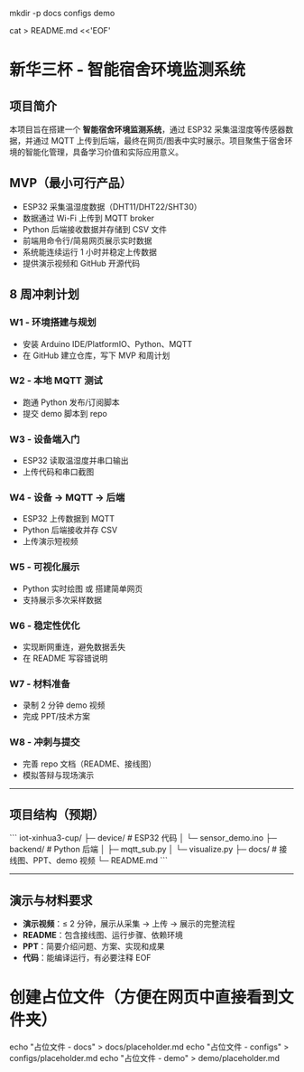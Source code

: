 mkdir -p docs configs demo

cat > README.md <<'EOF'
# 新华三杯 - 智能宿舍环境监测系统

## 项目简介
本项目旨在搭建一个 **智能宿舍环境监测系统**，通过 ESP32 采集温湿度等传感器数据，并通过 MQTT 上传到后端，最终在网页/图表中实时展示。项目聚焦于宿舍环境的智能化管理，具备学习价值和实际应用意义。

## MVP（最小可行产品）
- ESP32 采集温湿度数据（DHT11/DHT22/SHT30）
- 数据通过 Wi-Fi 上传到 MQTT broker
- Python 后端接收数据并存储到 CSV 文件
- 前端用命令行/简易网页展示实时数据
- 系统能连续运行 1 小时并稳定上传数据
- 提供演示视频和 GitHub 开源代码

## 8 周冲刺计划

### W1 - 环境搭建与规划
- 安装 Arduino IDE/PlatformIO、Python、MQTT
- 在 GitHub 建立仓库，写下 MVP 和周计划

### W2 - 本地 MQTT 测试
- 跑通 Python 发布/订阅脚本
- 提交 demo 脚本到 repo

### W3 - 设备端入门
- ESP32 读取温湿度并串口输出
- 上传代码和串口截图

### W4 - 设备 → MQTT → 后端
- ESP32 上传数据到 MQTT
- Python 后端接收并存 CSV
- 上传演示短视频

### W5 - 可视化展示
- Python 实时绘图 或 搭建简单网页
- 支持展示多次采样数据

### W6 - 稳定性优化
- 实现断网重连，避免数据丢失
- 在 README 写容错说明

### W7 - 材料准备
- 录制 2 分钟 demo 视频
- 完成 PPT/技术方案

### W8 - 冲刺与提交
- 完善 repo 文档（README、接线图）
- 模拟答辩与现场演示

---

## 项目结构（预期）
\`\`\`
iot-xinhua3-cup/
├─ device/        # ESP32 代码
│   └─ sensor_demo.ino
├─ backend/       # Python 后端
│   ├─ mqtt_sub.py
│   └─ visualize.py
├─ docs/          # 接线图、PPT、demo 视频
└─ README.md
\`\`\`

---

## 演示与材料要求
- **演示视频**：≤ 2 分钟，展示从采集 → 上传 → 展示的完整流程  
- **README**：包含接线图、运行步骤、依赖环境  
- **PPT**：简要介绍问题、方案、实现和成果  
- **代码**：能编译运行，有必要注释
EOF

# 创建占位文件（方便在网页中直接看到文件夹）
echo "占位文件 - docs" > docs/placeholder.md
echo "占位文件 - configs" > configs/placeholder.md
echo "占位文件 - demo" > demo/placeholder.md
